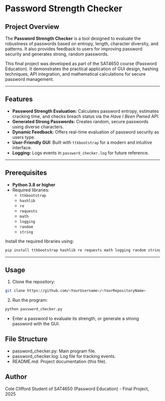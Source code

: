# Password Strength Checker

## Project Overview
The **Password Strength Checker** is a tool designed to evaluate the robustness of passwords based on entropy, length, character diversity, and patterns. It also provides feedback to users for improving password security and generates strong, random passwords.

This final project was developed as part of the SAT4650 course (Password Education). It demonstrates the practical application of GUI design, hashing techniques, API integration, and mathematical calculations for secure password management.

---

## Features
- **Password Strength Evaluation:** 
  Calculates password entropy, estimates cracking time, and checks breach status via the *Have I Been Pwned* API.
- **Generated Strong Passwords:** 
  Creates random, secure passwords using diverse characters.
- **Dynamic Feedback:** 
  Offers real-time evaluation of password security as users type.
- **User-Friendly GUI:** 
  Built with `ttkbootstrap` for a modern and intuitive interface.
- **Logging:** 
  Logs events in `password_checker.log` for future reference.

---

## Prerequisites
- **Python 3.8 or higher**
- Required libraries:
  - `ttkbootstrap`
  - `hashlib`
  - `re`
  - `requests`
  - `math`
  - `logging`
  - `random`
  - `string`

Install the required libraries using:
```bash
pip install ttkbootstrap hashlib re requests math logging random string
```
---

## Usage
1. Clone the repository:
```bash
git clone https://github.com/<YourUsername>/<YourRepositoryName>
```

2. Run the program:
```bash
python password_checker.py
```

- Enter a password to evaluate its strength, or generate a strong password with the GUI.


## File Structure
- password_checker.py: Main program file.
- password_checker.log: Log file for tracking events.
- README.md: Project documentation (this file).


## Author
Cole Clifford
Student of SAT4650 (Password Education) - Final Project, 2025
